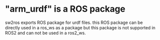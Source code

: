 # "arm_urdf" is a ROS package
sw2ros exports ROS package for urdf files. this ROS package can be directly used in a ros_ws as a package
but this package is not supported in ROS2 and can not be used in a ros2_ws.

